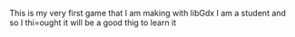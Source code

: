This is my very first game that I am making with libGdx
I am a student and so I thi=ought it will be a good thig to learn it

